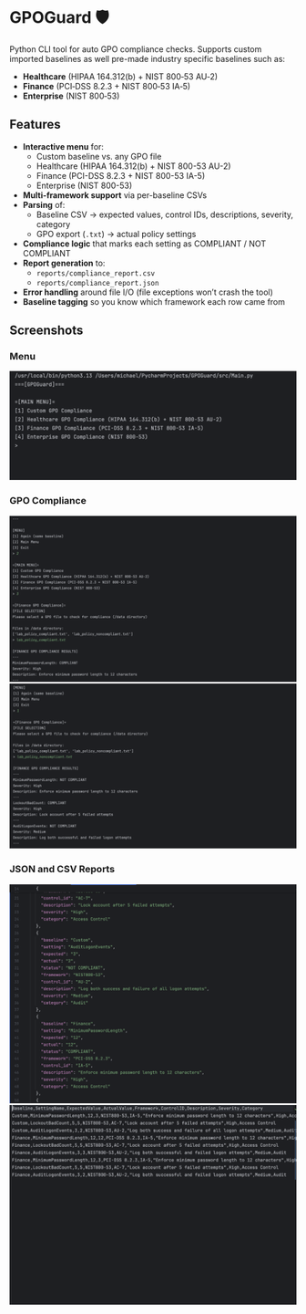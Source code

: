 # GPOGuard 🛡️
Python CLI tool for auto GPO compliance checks. Supports custom imported baselines as well pre-made industry specific baselines such as:
- **Healthcare** (HIPAA 164.312(b) + NIST 800‑53 AU‑2)  
- **Finance** (PCI‑DSS 8.2.3 + NIST 800‑53 IA‑5)  
- **Enterprise** (NIST 800‑53)

## Features
- **Interactive menu** for:
  - Custom baseline vs. any GPO file  
  - Healthcare (HIPAA 164.312(b) + NIST 800-53 AU-2)  
  - Finance (PCI-DSS 8.2.3 + NIST 800-53 IA-5)  
  - Enterprise (NIST 800-53)  
- **Multi-framework support** via per-baseline CSVs  
- **Parsing** of:
  - Baseline CSV → expected values, control IDs, descriptions, severity, category  
  - GPO export (`.txt`) → actual policy settings  
- **Compliance logic** that marks each setting as COMPLIANT / NOT COMPLIANT  
- **Report generation** to:
  - `reports/compliance_report.csv`  
  - `reports/compliance_report.json` 
- **Error handling** around file I/O (file exceptions won’t crash the tool)  
- **Baseline tagging** so you know which framework each row came from

## Screenshots
### Menu
![Menu](photos/menu.png)

### GPO Compliance
![Fin](photos/custom_to_finance.png)
![Fin](photos/again-finance-nc.png)

### JSON and CSV Reports
![JSON](photos/compliance_report_json.png)
![JSON](photos/compliance_report_csv.png)





